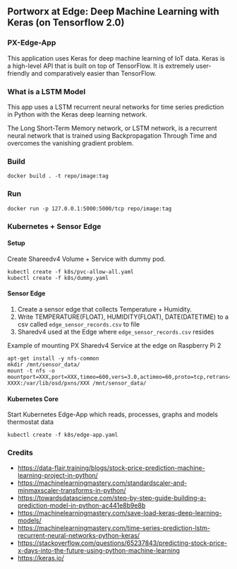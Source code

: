 
## Portworx at Edge: Deep Machine Learning with Keras (on Tensorflow 2.0)

### PX-Edge-App

This application uses Keras for deep machine learning of IoT data. Keras is a high-level API that is built on top of TensorFlow. It is extremely user-friendly and comparatively easier than TensorFlow. 

### What is a LSTM Model

This app uses a LSTM recurrent neural networks for time series prediction in Python with the Keras deep learning network.

The Long Short-Term Memory network, or LSTM network, is a recurrent neural network that is trained using Backpropagation Through Time and overcomes the vanishing gradient problem.

### Build

`docker build . -t repo/image:tag`

### Run

`docker run -p 127.0.0.1:5000:5000/tcp repo/image:tag`

### Kubernetes + Sensor Edge

#### Setup

Create Shareedv4 Volume + Service with dummy pod.
```
kubectl create -f k8s/pvc-allow-all.yaml
kubectl create -f k8s/dummy.yaml
```

#### Sensor Edge

1. Create a sensor edge that collects Temperature + Humidity.
2. Write TEMPERATURE(FLOAT), HUMIDITY(FLOAT), DATE(DATETIME) to a csv called `edge_sensor_records.csv` to file
3. Sharedv4 used at the Edge where `edge_sensor_records.csv` resides

Example of mounting PX Sharedv4 Service at the edge on Raspberry Pi 2
```
apt-get install -y nfs-common 
mkdir /mnt/sensor_data/
mount -t nfs -o mountport=XXX,port=XXX,timeo=600,vers=3.0,actimeo=60,proto=tcp,retrans=8,soft XXXX:/var/lib/osd/pxns/XXX /mnt/sensor_data/
```

#### Kubernetes Core

Start Kubernetes Edge-App which reads, processes, graphs and models thermostat data
```
kubectl create -f k8s/edge-app.yaml
```

### Credits

- https://data-flair.training/blogs/stock-price-prediction-machine-learning-project-in-python/ 
- https://machinelearningmastery.com/standardscaler-and-minmaxscaler-transforms-in-python/ 
- https://towardsdatascience.com/step-by-step-guide-building-a-prediction-model-in-python-ac441e8b9e8b
- https://machinelearningmastery.com/save-load-keras-deep-learning-models/
- https://machinelearningmastery.com/time-series-prediction-lstm-recurrent-neural-networks-python-keras/
- https://stackoverflow.com/questions/65237843/predicting-stock-price-x-days-into-the-future-using-python-machine-learning
- https://keras.io/